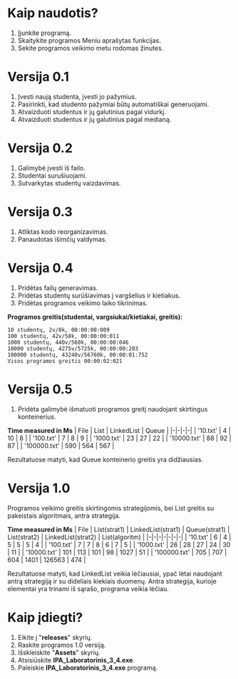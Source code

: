 # Kaip naudotis?
1. Įjunkite programą.
2. Skaitykite programos Meniu aprašytas funkcijas.
3. Sekite programos veikimo metu rodomas žinutes.

# Versija 0.1

1. Įvesti naują studenta, įvesti jo pažymius.
2. Pasirinkti, kad studento pažymiai būtų automatiškai generuojami.
3. Atvaizduoti studentus ir jų galutinius pagal vidurkį.
4. Atvaizduoti studentus ir jų galutinius pagal medianą.


# Versija 0.2

1. Galimybė įvesti iš failo.
2. Studentai surušiuojami.
3. Sutvarkytas studentų vaizdavimas.


# Versija 0.3

1. Atliktas kodo reorganizavimas.
2. Panaudotas išimčių valdymas.

# Versija 0.4

1. Pridėtas failų generavimas.
2. Pridėtas studentų surūšiavimas į vargšelius ir kietiakus.
3. Pridėtas programos veikimo laiko tikrinimas.

**Programos greitis(studentai, vargsiukai/kietiakai, greitis):**
```
10 studentų, 2v/8k, 00:00:00:009
100 studentų, 42v/58k, 00:00:00:011
1000 studentų, 440v/560k, 00:00:00:046
10000 studentų, 4275v/5725k, 00:00:00:203
100000 studentų, 43240v/56760k, 00:00:01:752
Visos programos greitis 00:00:02:021
```

# Versija 0.5

1. Pridėta galimybė išmatuoti programos greitį naudojant skirtingus konteinerius.


**Time measured in Ms**
|          File          |        List         |  LinkedList   |     Queue      |
|-|-|-|-|
|        '10.txt'        |         4         |         10         |         8              |
|       '100.txt'        |         7         |         8          |         9              |
|       '1000.txt'       |         23        |         27         |         22             |
|      '10000.txt'       |         88        |         92         |         87             |
|      '100000.txt'      |        590        |        564         |        567             |

Rezultatuose matyti, kad Queue<T> konteinerio greitis yra didžiausias.
  
# Versija 1.0

Programos veikimo greitis skirtingomis strategijomis, bei List<T> greitis su pakeistais algoritmais, antra strategija.

**Time measured in Ms**
|          File          |        List(strat1)         |  LinkedList(strat1)   |     Queue(strat1)      |        List(strat2)         |  LinkedList(strat2)   |     List(algoritm)      |
|-|-|-|-|-|-|-|
|        '10.txt'        |         6         |         4          |         5             |         5         |         5          |         4              |
|       '100.txt'        |         7         |         7          |         8             |         6         |         7          |         5              |
|       '1000.txt'       |         26        |         28         |         27            |         24        |         30         |         11             |
|      '10000.txt'       |         101       |        113         |         101           |         98        |         1027       |         51             |
|      '100000.txt'      |         705       |        707         |         604           |         1401      |         126563     |         474            |

Rezultatuose matyti, kad LinkedList<T> veikia lėčiausiai, ypač lėtai naudojant antrą strategiją ir su dideliais kiekiais duomenų.
Antra strategija, kurioje elementai yra trinami iš sąrašo, programa veikia lėčiau.


# Kaip įdiegti?
1. Eikite į "**releases**" skyrių.
2. Raskite programos 1.0 versiją.
3. Išskleiskite "**Assets**" skyrių.
4. Atsisiūskite **IPA_Laboratorinis_3_4.exe**.
5. Paleiskie **IPA_Laboratorinis_3_4.exe** programą.
